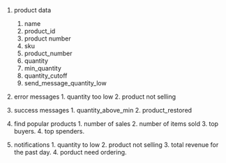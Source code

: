 1. product data
	1. name
	2. product_id
	3. product number
	4. sku
	5. product_number
	6. quantity
	7. min_quantity
	8. quantity_cutoff
	9. send_message_quantity_low

2.  error messages
		1. quantity too low
		2. product not selling

3. success messages
		1. quantity_above_min
		2. product_restored

4. find popular products
		1. number of sales
		2. number of items sold
		3. top buyers.
		4. top spenders.
	
5. notifications
		1. quantity to low
		2. product not selling
		3. total revenue for the past day.
		4. porduct need ordering.